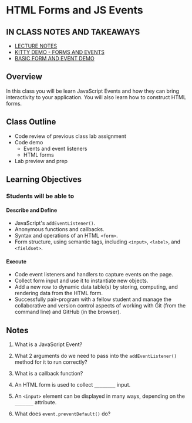 # HTML Forms and JS Events

## IN CLASS NOTES AND TAKEAWAYS

- [LECTURE NOTES](lecture-notes.md)
- [KITTY DEMO - FORMS AND EVENTS](inclass-kitty-demo/)
- [BASIC FORM AND EVENT DEMO](inclass-demo-form-events/)

## Overview

In this class you will be learn JavaScript Events and how they can bring interactivity to your application. You will also learn how to construct HTML forms.

## Class Outline

- Code review of previous class lab assignment
- Code demo
  - Events and event listeners
  - HTML forms
- Lab preview and prep

## Learning Objectives

### Students will be able to

#### Describe and Define

- JavaScript's `addEventListener()`.
- Anonymous functions and callbacks.
- Syntax and operations of an HTML `<form>`.
- Form structure, using semantic tags, including `<input>`, `<label>`, and `<fieldset>`.

#### Execute

- Code event listeners and handlers to capture events on the page.
- Collect form input and use it to instantiate new objects.
- Add a new row to dynamic data table(s) by storing, computing, and rendering data from the HTML form.
- Successfully pair-program with a fellow student and manage the collaborative and version control aspects of working with Git (from the command line) and GitHub (in the browser).

## Notes

1. What is a JavaScript Event?

1. What 2 arguments do we need to pass into the `addEventListener()` method for it to run correctly?

1. What is a callback function?

1. An HTML form is used to collect `________` input.

1. An `<input>` element can be displayed in many ways, depending on the `_______` attribute.

1. What does `event.preventDefault()` do?
